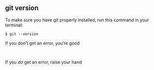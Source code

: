 ##  git version

To make sure you have git properly installed, run this command in your terminal:

```$ git --version```

If you don’t get an error, you’re good

<br>

If you *do* get an error, raise your hand